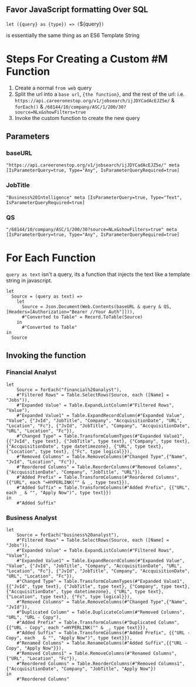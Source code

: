 ## Favor JavaScript formatting Over SQL

`let ({query} as {type}) => (`${query}`)`

is essentially the same thing as an ES6 Template String 

# Steps For Creating a Custom #M Function

1. Create a normal `from web` query
2. Split the url into a `base url`, `{the function}`, and the rest of the url:
  i.e. `https://api.careeronestop.org/v1/jobsearch/ijJDYCadAcEJZ5e/` & `forEach()` & `/68144/10/company/ASC/1/200/30?source=NLx&showFilters=true`
3. Invoke the custom function to create the new query


<!-- https://d.docs.live.net/b27236921334e482/Documents/2019/JobSearch/[Jobs-02-01-2019.xlsm]Query Index -->

## Parameters

### baseURL

```
"https://api.careeronestop.org/v1/jobsearch/ijJDYCadAcEJZ5e/" meta [IsParameterQuery=true, Type="Any", IsParameterQueryRequired=true]
```

### JobTitle

```
"Business%20Intelligence" meta [IsParameterQuery=true, Type="Text", IsParameterQueryRequired=true]
```

### QS

```
"/68144/10/company/ASC/1/200/30?source=NLx&showFilters=true" meta [IsParameterQuery=true, Type="Any", IsParameterQueryRequired=true]
```

# For Each Function

`query as text` isn't a query, its a function that injects the text like a template string in javascript.

```
let
  Source = (query as text) => 
    let
      Source = Json.Document(Web.Contents(baseURL & query & QS, [Headers=[Authorization="Bearer //Your Auth"]])),
      #"Converted to Table" = Record.ToTable(Source)
    in
      #"Converted to Table"
in
  Source
```

## Invoking the function

### Financial Analyst

```
let
    Source = forEach("financial%20analyst"),
    #"Filtered Rows" = Table.SelectRows(Source, each ([Name] = "Jobs")),
    #"Expanded Value" = Table.ExpandListColumn(#"Filtered Rows", "Value"),
    #"Expanded Value1" = Table.ExpandRecordColumn(#"Expanded Value", "Value", {"JvId", "JobTitle", "Company", "AccquisitionDate", "URL", "Location", "Fc"}, {"JvId", "JobTitle", "Company", "AccquisitionDate", "URL", "Location", "Fc"}),
    #"Changed Type" = Table.TransformColumnTypes(#"Expanded Value1",{{"JvId", type text}, {"JobTitle", type text}, {"Company", type text}, {"AccquisitionDate", type datetimezone}, {"URL", type text}, {"Location", type text}, {"Fc", type logical}}),
    #"Removed Columns" = Table.RemoveColumns(#"Changed Type",{"Name", "JvId", "Location", "Fc"}),
    #"Reordered Columns" = Table.ReorderColumns(#"Removed Columns",{"AccquisitionDate", "Company", "JobTitle", "URL"}),
    #"Added Prefix" = Table.TransformColumns(#"Reordered Columns", {{"URL", each "=HYPERLINK("" & _, type text}}),
    #"Added Suffix" = Table.TransformColumns(#"Added Prefix", {{"URL", each _ & "", "Apply Now")", type text}})
in
    #"Added Suffix"
```

### Business Analyst

```
let
    Source = forEach("business%20analyst"),
    #"Filtered Rows" = Table.SelectRows(Source, each ([Name] = "Jobs")),
    #"Expanded Value" = Table.ExpandListColumn(#"Filtered Rows", "Value"),
    #"Expanded Value1" = Table.ExpandRecordColumn(#"Expanded Value", "Value", {"JvId", "JobTitle", "Company", "AccquisitionDate", "URL", "Location", "Fc"}, {"JvId", "JobTitle", "Company", "AccquisitionDate", "URL", "Location", "Fc"}),
    #"Changed Type" = Table.TransformColumnTypes(#"Expanded Value1",{{"JvId", type text}, {"JobTitle", type text}, {"Company", type text}, {"AccquisitionDate", type datetimezone}, {"URL", type text}, {"Location", type text}, {"Fc", type logical}}),
    #"Removed Columns" = Table.RemoveColumns(#"Changed Type",{"Name", "JvId"}),
    #"Duplicated Column" = Table.DuplicateColumn(#"Removed Columns", "URL", "URL - Copy"),
    #"Added Prefix" = Table.TransformColumns(#"Duplicated Column", {{"URL - Copy", each "=HYPERLINK("" & _, type text}}),
    #"Added Suffix" = Table.TransformColumns(#"Added Prefix", {{"URL - Copy", each _ & "", "Apply Now")", type text}}),
    #"Renamed Columns" = Table.RenameColumns(#"Added Suffix",{{"URL - Copy", "Apply Now"}}),
    #"Removed Columns1" = Table.RemoveColumns(#"Renamed Columns",{"URL", "Location", "Fc"}),
    #"Reordered Columns" = Table.ReorderColumns(#"Removed Columns1",{"AccquisitionDate", "Company", "JobTitle", "Apply Now"})
in
    #"Reordered Columns"
```
